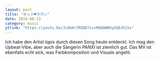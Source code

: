 ```yaml
---
layout: post
title: "オッド♥ラヴぃ"
date: 2024-08-13
category: music
ytlink: "https://youtu.be/JL8hKr7MZQ8?si=MAQQWNXySGDJK1Ss"
---
```


Ich habe den Artist _lapix_ durch diesen Song heute entdeckt. Ich mag den Upbeat-Vibe, aber auch die Sängerin _PANXI_
ist ziemlich gut. Das MV ist ebenfalls echt sick, was Farbkomposition und Visuals angeht.